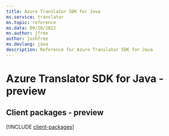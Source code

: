 ```yaml
---
title: Azure Translator SDK for Java
ms.service: translator
ms.topic: reference
ms.data: 09/28/2022
ms.author: jfree
author: joshfree
ms.devlang: java
description: Reference for Azure Translator SDK for Java
---
```

# Azure Translator SDK for Java - preview

## Client packages - preview
[!INCLUDE [client-packages](translator-client-index.md)]